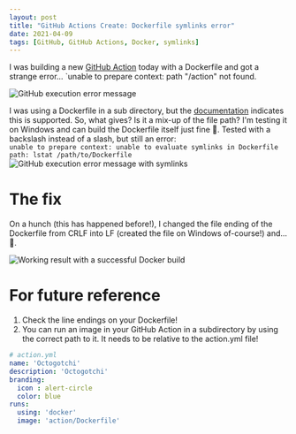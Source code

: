 ```yaml
---
layout: post
title: "GitHub Actions Create: Dockerfile symlinks error"
date: 2021-04-09
tags: [GitHub, GitHub Actions, Docker, symlinks]
---
```


I was building a new [GitHub Action](https://docs.github.com/en/actions/creating-actions/about-actions) today with a Dockerfile and got a strange error... `unable to prepare context: path "/action" not found.


![GitHub execution error message](/images/20210409/20210409_01_ErrorMessage.png)


I was using a Dockerfile in a sub directory, but the [documentation](https://docs.github.com/en/actions/creating-actions/metadata-syntax-for-github-actions#runs-for-docker-actions) indicates this is supported. So, what gives? Is it a mix-up of the file path? I'm testing it on Windows and can build the Dockerfile itself just fine 🤔. Tested with a backslash instead of a slash, but still an error:  
`unable to prepare context: unable to evaluate symlinks in Dockerfile path: lstat /path/to/Dockerfile`  
![GitHub execution error message with symlinks](/images/20210409/20210409_02_ErrorMessage.png)

# The fix

On a hunch (this has happened before!), I changed the file ending of the Dockerfile from CRLF into LF (created the file on Windows of-course!) and... 🎉.


![Working result with a successful Docker build](/images/20210409/20210409_03_Working.png)


# For future reference

1. Check the line endings on your Dockerfile!
2. You can run an image in your GitHub Action in a subdirectory by using the correct path to it. It needs to be relative to the action.yml file!


``` yaml
# action.yml
name: 'Octogotchi'
description: 'Octogotchi'
branding:
  icon : alert-circle
  color: blue
runs:
  using: 'docker'
  image: 'action/Dockerfile'
```